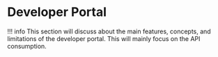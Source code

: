 # Developer Portal

!!! info
    This section will discuss about the main features, concepts, and limitations of the developer portal. This will mainly focus on the API consumption.

